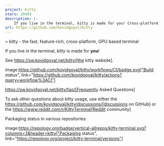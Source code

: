 ```yaml
---
project: kitty
stars: 29493
description: |-
    If you live in the terminal, kitty is made for you! Cross-platform, fast, feature-rich, GPU based.
url: https://github.com/kovidgoyal/kitty
---
```


= kitty - the fast, feature-rich, cross-platform, GPU based terminal

If you live in the terminal, *kitty* is made for **you**!

See https://sw.kovidgoyal.net/kitty/[the kitty website].

image:https://github.com/kovidgoyal/kitty/workflows/CI/badge.svg["Build status", link="https://github.com/kovidgoyal/kitty/actions?query=workflow%3ACI"]

https://sw.kovidgoyal.net/kitty/faq/[Frequently Asked Questions]

To ask other questions about kitty usage, use either the https://github.com/kovidgoyal/kitty/discussions/[discussions on GitHub] or the
https://www.reddit.com/r/KittyTerminal[Reddit community]

Packaging status in various repositories:

image:https://repology.org/badge/vertical-allrepos/kitty-terminal.svg?columns=3&header=kitty["Packaging status", link="https://repology.org/project/kitty-terminal/versions"]

